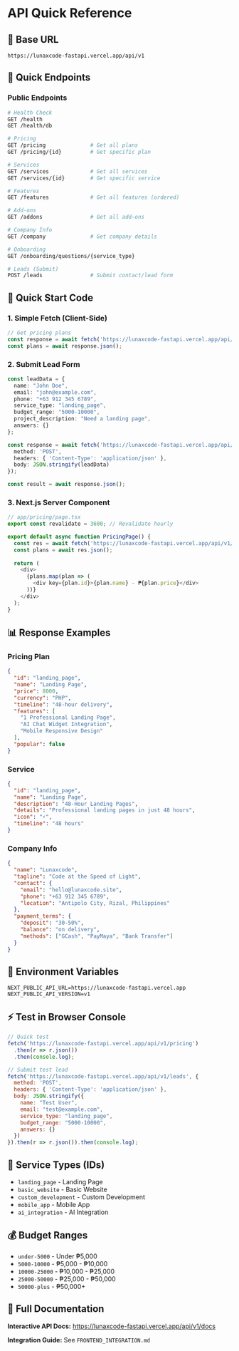 # API Quick Reference

## 🔗 Base URL
```
https://lunaxcode-fastapi.vercel.app/api/v1
```

## 📝 Quick Endpoints

### Public Endpoints

```bash
# Health Check
GET /health
GET /health/db

# Pricing
GET /pricing              # Get all plans
GET /pricing/{id}         # Get specific plan

# Services
GET /services             # Get all services
GET /services/{id}        # Get specific service

# Features
GET /features             # Get all features (ordered)

# Add-ons
GET /addons               # Get all add-ons

# Company Info
GET /company              # Get company details

# Onboarding
GET /onboarding/questions/{service_type}

# Leads (Submit)
POST /leads               # Submit contact/lead form
```

## 🚀 Quick Start Code

### 1. Simple Fetch (Client-Side)

```typescript
// Get pricing plans
const response = await fetch('https://lunaxcode-fastapi.vercel.app/api/v1/pricing');
const plans = await response.json();
```

### 2. Submit Lead Form

```typescript
const leadData = {
  name: "John Doe",
  email: "john@example.com",
  phone: "+63 912 345 6789",
  service_type: "landing_page",
  budget_range: "5000-10000",
  project_description: "Need a landing page",
  answers: {}
};

const response = await fetch('https://lunaxcode-fastapi.vercel.app/api/v1/leads', {
  method: 'POST',
  headers: { 'Content-Type': 'application/json' },
  body: JSON.stringify(leadData)
});

const result = await response.json();
```

### 3. Next.js Server Component

```typescript
// app/pricing/page.tsx
export const revalidate = 3600; // Revalidate hourly

export default async function PricingPage() {
  const res = await fetch('https://lunaxcode-fastapi.vercel.app/api/v1/pricing');
  const plans = await res.json();
  
  return (
    <div>
      {plans.map(plan => (
        <div key={plan.id}>{plan.name} - ₱{plan.price}</div>
      ))}
    </div>
  );
}
```

## 📊 Response Examples

### Pricing Plan
```json
{
  "id": "landing_page",
  "name": "Landing Page",
  "price": 8000,
  "currency": "PHP",
  "timeline": "48-hour delivery",
  "features": [
    "1 Professional Landing Page",
    "AI Chat Widget Integration",
    "Mobile Responsive Design"
  ],
  "popular": false
}
```

### Service
```json
{
  "id": "landing_page",
  "name": "Landing Page",
  "description": "48-Hour Landing Pages",
  "details": "Professional landing pages in just 48 hours",
  "icon": "⚡",
  "timeline": "48 hours"
}
```

### Company Info
```json
{
  "name": "Lunaxcode",
  "tagline": "Code at the Speed of Light",
  "contact": {
    "email": "hello@lunaxcode.site",
    "phone": "+63 912 345 6789",
    "location": "Antipolo City, Rizal, Philippines"
  },
  "payment_terms": {
    "deposit": "30-50%",
    "balance": "on delivery",
    "methods": ["GCash", "PayMaya", "Bank Transfer"]
  }
}
```

## 🔐 Environment Variables

```env
NEXT_PUBLIC_API_URL=https://lunaxcode-fastapi.vercel.app
NEXT_PUBLIC_API_VERSION=v1
```

## ⚡ Test in Browser Console

```javascript
// Quick test
fetch('https://lunaxcode-fastapi.vercel.app/api/v1/pricing')
  .then(r => r.json())
  .then(console.log);

// Submit test lead
fetch('https://lunaxcode-fastapi.vercel.app/api/v1/leads', {
  method: 'POST',
  headers: { 'Content-Type': 'application/json' },
  body: JSON.stringify({
    name: "Test User",
    email: "test@example.com",
    service_type: "landing_page",
    budget_range: "5000-10000",
    answers: {}
  })
}).then(r => r.json()).then(console.log);
```

## 🎯 Service Types (IDs)

- `landing_page` - Landing Page
- `basic_website` - Basic Website  
- `custom_development` - Custom Development
- `mobile_app` - Mobile App
- `ai_integration` - AI Integration

## 💰 Budget Ranges

- `under-5000` - Under ₱5,000
- `5000-10000` - ₱5,000 - ₱10,000
- `10000-25000` - ₱10,000 - ₱25,000
- `25000-50000` - ₱25,000 - ₱50,000
- `50000-plus` - ₱50,000+

## 📖 Full Documentation

**Interactive API Docs:** https://lunaxcode-fastapi.vercel.app/api/v1/docs

**Integration Guide:** See `FRONTEND_INTEGRATION.md`

